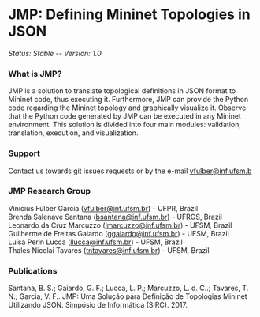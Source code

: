 JMP: Defining Mininet Topologies in JSON
========================================================

*Status: Stable -- Version: 1.0*

### What is JMP?

JMP is a solution to translate topological definitions in JSON format to Mininet code, thus executing it. Furthermore, JMP can provide the Python code regarding the Mininet topology and graphically visualize it. Observe that the Python code generated by JMP can be executed in any Mininet environment. This solution is divided into four main modules: validation, translation, execution, and visualization.

### Support

Contact us towards git issues requests or by the e-mail vfulber@inf.ufsm.b

### JMP Research Group

Vinícius Fülber Garcia (vfulber@inf.ufsm.br) - UFPR, Brazil <br/>
Brenda Salenave Santana (bsantana@inf.ufsm.br) - UFRGS, Brazil <br/>
Leonardo da Cruz Marcuzzo (lmarcuzzo@inf.ufsm.br) - UFSM, Brazil <br/>
Guilherme de Freitas Gaiardo (ggaiardo@inf.ufsm.br) - UFSM, Brazil <br/>
Luísa Perin Lucca (llucca@inf.ufsm.br) - UFSM, Brazil <br/>
Thales Nicolai Tavares (tntavares@inf.ufsm.br) - UFSM, Brazil

### Publications

Santana, B. S.; Gaiardo, G. F.; Lucca, L. P.; Marcuzzo, L. d. C..; Tavares, T. N.; Garcia, V. F.. JMP: Uma Solução para Definição de Topologias Mininet Utilizando JSON. Simpósio de Informática (SIRC). 2017.

